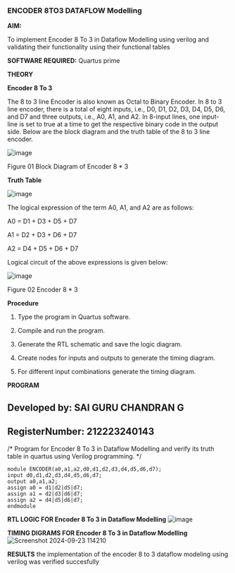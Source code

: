 ### ENCODER 8TO3 DATAFLOW Modelling

**AIM:**

To implement  Encoder 8 To 3 in Dataflow Modelling using verilog and validating their functionality using their functional tables

**SOFTWARE REQUIRED:** Quartus prime

**THEORY**

**Encoder 8 To 3**

The 8 to 3 line Encoder is also known as Octal to Binary Encoder. In 8 to 3 line encoder, there is a total of eight inputs, i.e., D0, D1, D2, D3, D4, D5, D6, and D7 and three outputs, i.e., A0, A1, and A2. In 8-input lines, one input-line is set to true at a time to get the respective binary code in the output side. Below are the block diagram and the truth table of the 8 to 3 line encoder.

![image](https://github.com/naavaneetha/ENCODER8TO3DATAFLOW/assets/154305477/0bc242c1-eb9e-4c47-afe5-30428470efc3)

Figure 01  Block Diagram of Encoder 8 * 3

**Truth Table**

![image](https://github.com/naavaneetha/ENCODER8TO3DATAFLOW/assets/154305477/35496b14-ae6e-4cd1-9abd-d6736b576575)

The logical expression of the term A0, A1, and A2 are as follows:

A0 = D1 + D3 + D5 + D7

A1 = D2 + D3 + D6 + D7

A2 = D4 + D5 + D6 + D7

Logical circuit of the above expressions is given below:

![image](https://github.com/naavaneetha/ENCODER8TO3DATAFLOW/assets/154305477/95acaee6-c873-4c75-89eb-ef09fb158053)

Figure 02  Encoder 8 * 3

**Procedure**

1.	Type the program in Quartus software.

2.	Compile and run the program.

3.	Generate the RTL schematic and save the logic diagram.

4.	Create nodes for inputs and outputs to generate the timing diagram.

5.	For different input combinations generate the timing diagram.



**PROGRAM**


## Developed by: SAI GURU CHANDRAN G
## RegisterNumber: 212223240143
/* Program for Encoder 8 To 3 in Dataflow Modelling and verify its truth table in quartus using Verilog programming. */
```
module ENCODER(a0,a1,a2,d0,d1,d2,d3,d4,d5,d6,d7);
input d0,d1,d2,d3,d4,d5,d6,d7;
output a0,a1,a2;
assign a0 = d1|d2|d5|d7;
assign a1 = d2|d3|d6|d7;
assign a2 = d4|d5|d6|d7;
endmodule
```
**RTL LOGIC FOR Encoder 8 To 3 in Dataflow Modelling**
![image](https://github.com/user-attachments/assets/162de99b-fbd6-4d0e-8e5c-415c06ca62e8)

**TIMING DIGRAMS FOR Encoder 8 To 3 in Dataflow Modelling**
![Screenshot 2024-09-23 114210](https://github.com/user-attachments/assets/77297aec-bccc-41cb-a087-f1013bc75d38)

**RESULTS**
the implementation of the encoder 8 to 3 dataflow modeling using verilog was verified succesfully



